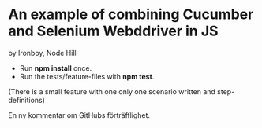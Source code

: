 # An example of combining Cucumber and Selenium Webddriver in JS
by Ironboy, Node Hill

* Run **npm install** once.
* Run the tests/feature-files with **npm test**.

(There is a small feature with one only one scenario written and step-definitions)

En ny kommentar om GitHubs förträfflighet.